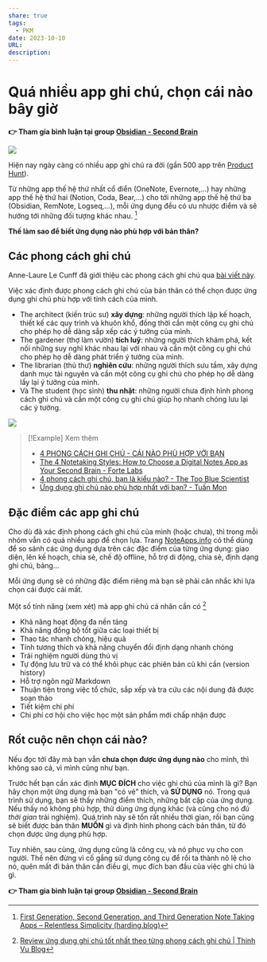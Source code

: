 ```yaml
---
share: true
tags:
  - PKM
date: 2023-10-10
URL: 
description: 
---
```


# Quá nhiều app ghi chú, chọn cái nào bây giờ

**👉 Tham gia bình luận tại group [Obsidian - Second Brain](https://www.facebook.com/groups/obsidian.secondbrain/posts/719656646701807/)**

![](https://i.imgur.com/PLLJ52I.png)


Hiện nay ngày càng có nhiều app ghi chú ra đời (gần 500 app trên [Product Hunt](https://www.producthunt.com/categories/notes-documents)).

Từ những app thế hệ thứ nhất cổ điển (OneNote, Evernote,...) hay những app thế hệ thứ hai (Notion, Coda, Bear,...) cho tới những app thế hệ thứ ba (Obsidian, RemNote, Logseq,...), mỗi ứng dụng đều có ưu nhược điểm và sẽ hướng tới những đối tượng khác nhau. [^1]

**Thế làm sao để biết ứng dụng nào phù hợp với bản thân?**

## Các phong cách ghi chú
Anne-Laure Le Cunff đã giới thiệu các phong cách ghi chú qua [bài viết này](https://nesslabs.com/how-to-choose-the-right-note-taking-app). 

Việc xác định được phong cách ghi chú của bản thân có thể chọn được ứng dụng ghi chú phù hợp với tính cách của mình.

- The architect (kiến trúc sư) **xây dựng**: những người thích lập kế hoạch, thiết kế các quy trình và khuôn khổ, đồng thời cần một công cụ ghi chú cho phép họ dễ dàng sắp xếp các ý tưởng của mình.
- The gardener (thợ làm vườn) **tích luỹ**: những người thích khám phá, kết nối những suy nghĩ khác nhau lại với nhau và cần một công cụ ghi chú cho phép họ dễ dàng phát triển ý tưởng của mình.
- The librarian (thủ thư) **nghiên cứu**: những người thích sưu tầm, xây dựng danh mục tài nguyên và cần một công cụ ghi chú cho phép họ dễ dàng lấy lại ý tưởng của mình.
- Và The student (học sinh) **thu nhặt**: những người chưa định hình phong cách ghi chú và cần một công cụ ghi chú giúp họ nhanh chóng lưu lại các ý tưởng.

![](https://i.imgur.com/4LK8ykW.png)

> [!Example] Xem thêm
> - [4 PHONG CÁCH GHI CHÚ - CÁI NÀO PHÙ HỢP VỚI BẠN](./4%20PHONG%20C%C3%81CH%20GHI%20CH%C3%9A%20-%20C%C3%81I%20N%C3%80O%20PH%C3%99%20H%E1%BB%A2P%20V%E1%BB%9AI%20B%E1%BA%A0N.md)
> - [The 4 Notetaking Styles: How to Choose a Digital Notes App as Your Second Brain - Forte Labs](https://fortelabs.com/blog/the-4-notetaking-styles-how-to-choose-a-digital-notes-app-as-your-second-brain/)
> - [4 phong cách ghi chú, bạn là kiểu nào? - The Too Blue Scientist](https://thetoobluescientist.com/4-phong-cach-ghi-chu/)
> - [Ứng dụng ghi chú nào phù hợp nhất với bạn? - Tuấn Mon](https://tuanmon.com/review-ung-dung-ghi-chu/)

## Đặc điểm các app ghi chú

Cho dù đã xác định phong cách ghi chú của mình (hoặc chưa), thì trong mỗi nhóm vẫn có quá nhiều app để chọn lựa. Trang [NoteApps.info](https://noteapps.info/) có thể dùng để so sánh các ứng dụng dựa trên các đặc điểm của từng ứng dụng: giao diện, lên kế hoạch, chia sẻ, chế độ offline, hỗ trợ di động, chia sẻ, định dạng ghi chú, bảng...

Mỗi ứng dụng sẽ có những đặc điểm riêng mà bạn sẽ phải cân nhắc khi lựa chọn cái được cái mất.

Một số tính năng (xem xét) mà app ghi chú cá nhân cần có [^2]

- Khả năng hoạt động đa nền tảng
- Khả năng đồng bộ tốt giữa các loại thiết bị
- Thao tác nhanh chóng, hiệu quả
- Tính tương thích và khả năng chuyển đổi định dạng nhanh chóng
- Trải nghiệm người dùng thú vị
- Tự động lưu trữ và có thể khôi phục các phiên bản cũ khi cần (version history)
- Hỗ trợ ngôn ngữ Markdown
- Thuận tiện trong việc tổ chức, sắp xếp và tra cứu các nội dung đã được soạn thảo
- Tiết kiệm chi phí
- Chi phí cơ hội cho việc học một sản phẩm mới chấp nhận được
## Rốt cuộc nên chọn cái nào?

Nếu đọc tới đây mà bạn vẫn **chưa chọn được ứng dụng nào** cho mình, thì không sao cả, vì mình cũng như bạn.

Trước hết bạn cần xác định **MỤC ĐÍCH** cho việc ghi chú của mình là gì? Bạn hãy chọn một ứng dụng mà bạn "có vẻ" thích, và **SỬ DỤNG** nó. Trong quá trình sử dụng, bạn sẽ thấy những điểm thích, những bất cập của ứng dụng. Nếu thấy nó không phù hợp, thử dùng ứng dụng khác (và cũng cho nó *đủ thời gian* trải nghiệm). Quá trình này sẽ tốn rất nhiều thời gian, rồi bạn cũng sẽ biết được bản thân **MUỐN** gì và định hình phong cách bản thân, từ đó chọn được ứng dụng phù hợp.

Tuy nhiên, sau cùng, ứng dụng cũng là công cụ, và nó phục vụ cho con người. Thế nên đừng vì cố gắng sử dụng công cụ để rồi ta thành nô lệ cho nó, quên mất đi bản thân cần điều gì, mục đích ban đầu của việc ghi chú là gì.

**👉 Tham gia bình luận tại group [Obsidian - Second Brain](https://www.facebook.com/groups/obsidian.secondbrain/posts/719656646701807/)**

[^1]: [First Generation, Second Generation, and Third Generation Note Taking Apps – Relentless Simplicity (harding.blog)](https://bill.harding.blog/2023/07/24/first-generation-second-generation-and-third-generation-note-taking-apps/)
[^2]: [Review ứng dụng ghi chú tốt nhất theo từng phong cách ghi chú | Thinh Vu Blog](https://thinhvu.com/2021/08/29/review-ung-dung-ghi-chu-tot-nhat/)